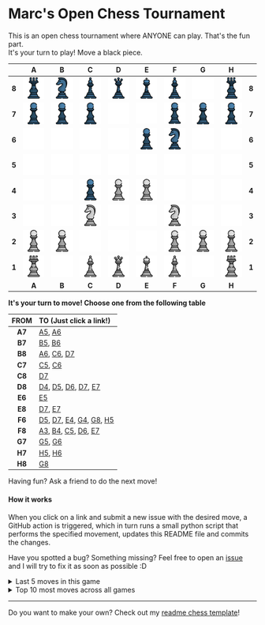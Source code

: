 # Marc's Open Chess Tournament

This is an open chess tournament where ANYONE can play. That's the fun part.  
It's your turn to play! Move a <!-- BEGIN TURN -->black<!-- END TURN --> piece.

<!-- BEGIN CHESS BOARD -->
|   | A | B | C | D | E | F | G | H |   |
|---|:-:|:-:|:-:|:-:|:-:|:-:|:-:|:-:|:-:|
| **8** | <img src="img/black/rook.png" width=50px> | <img src="img/black/knight.png" width=50px> | <img src="img/black/bishop.png" width=50px> | <img src="img/black/queen.png" width=50px> | <img src="img/black/king.png" width=50px> | <img src="img/black/bishop.png" width=50px> | <img src="img/blank.png" width=50px> | <img src="img/black/rook.png" width=50px> | **8** |
| **7** | <img src="img/black/pawn.png" width=50px> | <img src="img/black/pawn.png" width=50px> | <img src="img/black/pawn.png" width=50px> | <img src="img/blank.png" width=50px> | <img src="img/blank.png" width=50px> | <img src="img/black/pawn.png" width=50px> | <img src="img/black/pawn.png" width=50px> | <img src="img/black/pawn.png" width=50px> | **7** |
| **6** | <img src="img/blank.png" width=50px> | <img src="img/blank.png" width=50px> | <img src="img/blank.png" width=50px> | <img src="img/blank.png" width=50px> | <img src="img/black/pawn.png" width=50px> | <img src="img/black/knight.png" width=50px> | <img src="img/blank.png" width=50px> | <img src="img/blank.png" width=50px> | **6** |
| **5** | <img src="img/blank.png" width=50px> | <img src="img/blank.png" width=50px> | <img src="img/blank.png" width=50px> | <img src="img/blank.png" width=50px> | <img src="img/blank.png" width=50px> | <img src="img/blank.png" width=50px> | <img src="img/blank.png" width=50px> | <img src="img/blank.png" width=50px> | **5** |
| **4** | <img src="img/blank.png" width=50px> | <img src="img/blank.png" width=50px> | <img src="img/black/pawn.png" width=50px> | <img src="img/white/pawn.png" width=50px> | <img src="img/white/pawn.png" width=50px> | <img src="img/blank.png" width=50px> | <img src="img/blank.png" width=50px> | <img src="img/blank.png" width=50px> | **4** |
| **3** | <img src="img/blank.png" width=50px> | <img src="img/blank.png" width=50px> | <img src="img/white/knight.png" width=50px> | <img src="img/blank.png" width=50px> | <img src="img/blank.png" width=50px> | <img src="img/white/knight.png" width=50px> | <img src="img/blank.png" width=50px> | <img src="img/blank.png" width=50px> | **3** |
| **2** | <img src="img/white/pawn.png" width=50px> | <img src="img/white/pawn.png" width=50px> | <img src="img/blank.png" width=50px> | <img src="img/blank.png" width=50px> | <img src="img/blank.png" width=50px> | <img src="img/white/pawn.png" width=50px> | <img src="img/white/pawn.png" width=50px> | <img src="img/white/pawn.png" width=50px> | **2** |
| **1** | <img src="img/white/rook.png" width=50px> | <img src="img/blank.png" width=50px> | <img src="img/white/bishop.png" width=50px> | <img src="img/white/queen.png" width=50px> | <img src="img/white/king.png" width=50px> | <img src="img/white/bishop.png" width=50px> | <img src="img/blank.png" width=50px> | <img src="img/white/rook.png" width=50px> | **1** |
|   | **A** | **B** | **C** | **D** | **E** | **F** | **G** | **H** |   |
<!-- END CHESS BOARD -->

**It's your turn to move! Choose one from the following table**
<!-- BEGIN MOVES LIST -->
|  FROM  | TO (Just click a link!) |
| :----: | :---------------------- |
| **A7** | [A5](https://github.com/marcizhu/marcizhu/issues/new?title=Chess%3A+Move+A7+to+A5&body=Please+do+not+change+the+title.+Just+click+%22Submit+new+issue%22.+You+don%27t+need+to+do+anything+else+%3AD), [A6](https://github.com/marcizhu/marcizhu/issues/new?title=Chess%3A+Move+A7+to+A6&body=Please+do+not+change+the+title.+Just+click+%22Submit+new+issue%22.+You+don%27t+need+to+do+anything+else+%3AD) |
| **B7** | [B5](https://github.com/marcizhu/marcizhu/issues/new?title=Chess%3A+Move+B7+to+B5&body=Please+do+not+change+the+title.+Just+click+%22Submit+new+issue%22.+You+don%27t+need+to+do+anything+else+%3AD), [B6](https://github.com/marcizhu/marcizhu/issues/new?title=Chess%3A+Move+B7+to+B6&body=Please+do+not+change+the+title.+Just+click+%22Submit+new+issue%22.+You+don%27t+need+to+do+anything+else+%3AD) |
| **B8** | [A6](https://github.com/marcizhu/marcizhu/issues/new?title=Chess%3A+Move+B8+to+A6&body=Please+do+not+change+the+title.+Just+click+%22Submit+new+issue%22.+You+don%27t+need+to+do+anything+else+%3AD), [C6](https://github.com/marcizhu/marcizhu/issues/new?title=Chess%3A+Move+B8+to+C6&body=Please+do+not+change+the+title.+Just+click+%22Submit+new+issue%22.+You+don%27t+need+to+do+anything+else+%3AD), [D7](https://github.com/marcizhu/marcizhu/issues/new?title=Chess%3A+Move+B8+to+D7&body=Please+do+not+change+the+title.+Just+click+%22Submit+new+issue%22.+You+don%27t+need+to+do+anything+else+%3AD) |
| **C7** | [C5](https://github.com/marcizhu/marcizhu/issues/new?title=Chess%3A+Move+C7+to+C5&body=Please+do+not+change+the+title.+Just+click+%22Submit+new+issue%22.+You+don%27t+need+to+do+anything+else+%3AD), [C6](https://github.com/marcizhu/marcizhu/issues/new?title=Chess%3A+Move+C7+to+C6&body=Please+do+not+change+the+title.+Just+click+%22Submit+new+issue%22.+You+don%27t+need+to+do+anything+else+%3AD) |
| **C8** | [D7](https://github.com/marcizhu/marcizhu/issues/new?title=Chess%3A+Move+C8+to+D7&body=Please+do+not+change+the+title.+Just+click+%22Submit+new+issue%22.+You+don%27t+need+to+do+anything+else+%3AD) |
| **D8** | [D4](https://github.com/marcizhu/marcizhu/issues/new?title=Chess%3A+Move+D8+to+D4&body=Please+do+not+change+the+title.+Just+click+%22Submit+new+issue%22.+You+don%27t+need+to+do+anything+else+%3AD), [D5](https://github.com/marcizhu/marcizhu/issues/new?title=Chess%3A+Move+D8+to+D5&body=Please+do+not+change+the+title.+Just+click+%22Submit+new+issue%22.+You+don%27t+need+to+do+anything+else+%3AD), [D6](https://github.com/marcizhu/marcizhu/issues/new?title=Chess%3A+Move+D8+to+D6&body=Please+do+not+change+the+title.+Just+click+%22Submit+new+issue%22.+You+don%27t+need+to+do+anything+else+%3AD), [D7](https://github.com/marcizhu/marcizhu/issues/new?title=Chess%3A+Move+D8+to+D7&body=Please+do+not+change+the+title.+Just+click+%22Submit+new+issue%22.+You+don%27t+need+to+do+anything+else+%3AD), [E7](https://github.com/marcizhu/marcizhu/issues/new?title=Chess%3A+Move+D8+to+E7&body=Please+do+not+change+the+title.+Just+click+%22Submit+new+issue%22.+You+don%27t+need+to+do+anything+else+%3AD) |
| **E6** | [E5](https://github.com/marcizhu/marcizhu/issues/new?title=Chess%3A+Move+E6+to+E5&body=Please+do+not+change+the+title.+Just+click+%22Submit+new+issue%22.+You+don%27t+need+to+do+anything+else+%3AD) |
| **E8** | [D7](https://github.com/marcizhu/marcizhu/issues/new?title=Chess%3A+Move+E8+to+D7&body=Please+do+not+change+the+title.+Just+click+%22Submit+new+issue%22.+You+don%27t+need+to+do+anything+else+%3AD), [E7](https://github.com/marcizhu/marcizhu/issues/new?title=Chess%3A+Move+E8+to+E7&body=Please+do+not+change+the+title.+Just+click+%22Submit+new+issue%22.+You+don%27t+need+to+do+anything+else+%3AD) |
| **F6** | [D5](https://github.com/marcizhu/marcizhu/issues/new?title=Chess%3A+Move+F6+to+D5&body=Please+do+not+change+the+title.+Just+click+%22Submit+new+issue%22.+You+don%27t+need+to+do+anything+else+%3AD), [D7](https://github.com/marcizhu/marcizhu/issues/new?title=Chess%3A+Move+F6+to+D7&body=Please+do+not+change+the+title.+Just+click+%22Submit+new+issue%22.+You+don%27t+need+to+do+anything+else+%3AD), [E4](https://github.com/marcizhu/marcizhu/issues/new?title=Chess%3A+Move+F6+to+E4&body=Please+do+not+change+the+title.+Just+click+%22Submit+new+issue%22.+You+don%27t+need+to+do+anything+else+%3AD), [G4](https://github.com/marcizhu/marcizhu/issues/new?title=Chess%3A+Move+F6+to+G4&body=Please+do+not+change+the+title.+Just+click+%22Submit+new+issue%22.+You+don%27t+need+to+do+anything+else+%3AD), [G8](https://github.com/marcizhu/marcizhu/issues/new?title=Chess%3A+Move+F6+to+G8&body=Please+do+not+change+the+title.+Just+click+%22Submit+new+issue%22.+You+don%27t+need+to+do+anything+else+%3AD), [H5](https://github.com/marcizhu/marcizhu/issues/new?title=Chess%3A+Move+F6+to+H5&body=Please+do+not+change+the+title.+Just+click+%22Submit+new+issue%22.+You+don%27t+need+to+do+anything+else+%3AD) |
| **F8** | [A3](https://github.com/marcizhu/marcizhu/issues/new?title=Chess%3A+Move+F8+to+A3&body=Please+do+not+change+the+title.+Just+click+%22Submit+new+issue%22.+You+don%27t+need+to+do+anything+else+%3AD), [B4](https://github.com/marcizhu/marcizhu/issues/new?title=Chess%3A+Move+F8+to+B4&body=Please+do+not+change+the+title.+Just+click+%22Submit+new+issue%22.+You+don%27t+need+to+do+anything+else+%3AD), [C5](https://github.com/marcizhu/marcizhu/issues/new?title=Chess%3A+Move+F8+to+C5&body=Please+do+not+change+the+title.+Just+click+%22Submit+new+issue%22.+You+don%27t+need+to+do+anything+else+%3AD), [D6](https://github.com/marcizhu/marcizhu/issues/new?title=Chess%3A+Move+F8+to+D6&body=Please+do+not+change+the+title.+Just+click+%22Submit+new+issue%22.+You+don%27t+need+to+do+anything+else+%3AD), [E7](https://github.com/marcizhu/marcizhu/issues/new?title=Chess%3A+Move+F8+to+E7&body=Please+do+not+change+the+title.+Just+click+%22Submit+new+issue%22.+You+don%27t+need+to+do+anything+else+%3AD) |
| **G7** | [G5](https://github.com/marcizhu/marcizhu/issues/new?title=Chess%3A+Move+G7+to+G5&body=Please+do+not+change+the+title.+Just+click+%22Submit+new+issue%22.+You+don%27t+need+to+do+anything+else+%3AD), [G6](https://github.com/marcizhu/marcizhu/issues/new?title=Chess%3A+Move+G7+to+G6&body=Please+do+not+change+the+title.+Just+click+%22Submit+new+issue%22.+You+don%27t+need+to+do+anything+else+%3AD) |
| **H7** | [H5](https://github.com/marcizhu/marcizhu/issues/new?title=Chess%3A+Move+H7+to+H5&body=Please+do+not+change+the+title.+Just+click+%22Submit+new+issue%22.+You+don%27t+need+to+do+anything+else+%3AD), [H6](https://github.com/marcizhu/marcizhu/issues/new?title=Chess%3A+Move+H7+to+H6&body=Please+do+not+change+the+title.+Just+click+%22Submit+new+issue%22.+You+don%27t+need+to+do+anything+else+%3AD) |
| **H8** | [G8](https://github.com/marcizhu/marcizhu/issues/new?title=Chess%3A+Move+H8+to+G8&body=Please+do+not+change+the+title.+Just+click+%22Submit+new+issue%22.+You+don%27t+need+to+do+anything+else+%3AD) |
<!-- END MOVES LIST -->

Having fun? Ask a friend to do the next move!

#### How it works

When you click on a link and submit a new issue with the desired move, a GitHub action is triggered, which in turn runs a small python script that performs the specified movement, updates this README file and commits the changes.

Have you spotted a bug? Something missing? Feel free to open an [issue](https://github.com/marcizhu/readme-chess/issues) and I will try to fix it as soon as possible :D


<details>
  <summary>Last 5 moves in this game</summary>
  <!-- BEGIN LAST MOVES -->

| Move | Author |
| :--: | :----- |
| `E2` to `E4` | [ @LeonardoRamirezAndrade](https://github.com/LeonardoRamirezAndrade) |
| `E7` to `E6` | [ @shpatrickguo](https://github.com/shpatrickguo) |
| `B1` to `C3` | [ @marcizhu](https://github.com/marcizhu) |
| `D5` to `C4` | [ @shpatrickguo](https://github.com/shpatrickguo) |
| `G1` to `F3` | [ @mishmanners](https://github.com/mishmanners) |

<!-- END LAST MOVES -->
</details>

<details>
  <summary>Top 10 most moves across all games</summary>
  <!-- BEGIN TOP MOVES -->

| Total moves |  User  |
| :---------: | :----- |
| 144 | [@marcizhu](https://github.com/marcizhu) |
| 34 | [@KubaRocks](https://github.com/KubaRocks) |
| 28 | [@LeonardoRamirezAndrade](https://github.com/LeonardoRamirezAndrade) |
| 26 | [@LuciFR1809](https://github.com/LuciFR1809) |
| 25 | [@TomeuUris](https://github.com/TomeuUris) |
| 16 | [@shpatrickguo](https://github.com/shpatrickguo) |
| 13 | [@Jurymax99](https://github.com/Jurymax99) |
| 12 | [@LibertyAm](https://github.com/LibertyAm) |
| 11 | [@mishmanners](https://github.com/mishmanners) |
| 7 | [@GrandMoff100](https://github.com/GrandMoff100) |

<!-- END TOP MOVES -->
</details>

---

Do you want to make your own? Check out my [readme chess template](https://github.com/marcizhu/readme-chess)!
